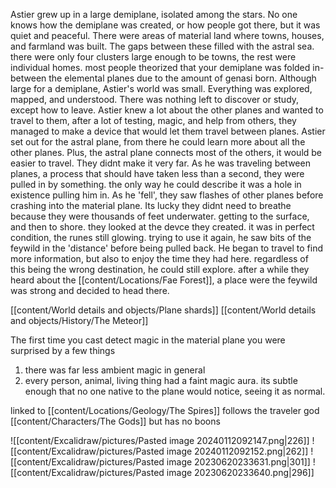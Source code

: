 
Astier grew up in a large demiplane, isolated among the stars. No one knows how the demiplane was created, or how people got there, but it was quiet and peaceful. There were areas of material land where towns, houses, and farmland was built. The gaps between these filled with the astral sea. there were only four clusters large enough to be towns, the rest were individual homes. 
most people theorized that your demiplane was folded in-between the elemental planes due to the amount of genasi born.
Although large for a demiplane, Astier's world was small. Everything was explored, mapped, and understood. There was nothing left to discover or study, except how to leave.
Astier knew a lot about the other planes and wanted to travel to them, after a lot of testing, magic, and help from others, they managed to make a device that would let them travel between planes. Astier set out for the astral plane, from there he could learn more about all the other planes. Plus, the astral plane connects most of the others, it would be easier to travel.
They didnt make it very far. As he was traveling between planes, a process that should have taken less than a second, they were pulled in by something. the only way he could describe it was a hole in existence pulling him in. As he 'fell', they saw flashes of other planes before crashing into the material plane. Its lucky they didnt need to breathe because they were thousands of feet underwater.
getting to the surface, and then to shore. they looked at the devce they created. it was in perfect condition, the runes still glowing. trying to use it again, he saw bits of the feywild in the 'distance' before being pulled back. He began to travel to find more information, but also to enjoy the time they had here. regardless of this being the wrong destination, he could still explore. after a while they heard about the [[content/Locations/Fae Forest]], a place were the feywild was strong and decided to head there.

[[content/World details and objects/Plane shards]]
[[content/World details and objects/History/The Meteor]]

The first time you cast detect magic in the material plane you were surprised by a few things
1. there was far less ambient magic in general 
2. every person, animal, living thing had a faint magic aura. its subtle enough that no one native to the plane would notice, seeing it as normal. 


linked to [[content/Locations/Geology/The Spires]]
follows the traveler god [[content/Characters/The Gods]] but has no boons

![[content/Excalidraw/pictures/Pasted image 20240112092147.png|226]] ![[content/Excalidraw/pictures/Pasted image 20240112092152.png|262]]
![[content/Excalidraw/pictures/Pasted image 20230620233631.png|301]]   ![[content/Excalidraw/pictures/Pasted image 20230620233640.png|296]]
